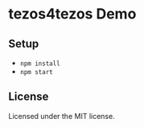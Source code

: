 # tezos4tezos Demo

## Setup

* `npm install`
* `npm start`

## License

Licensed under the MIT license.